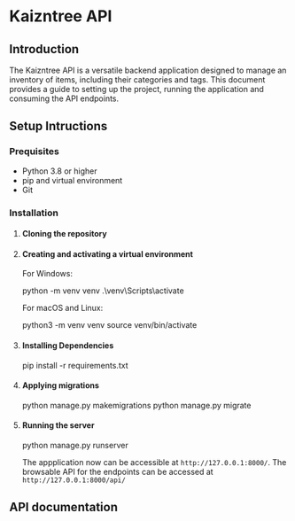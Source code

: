 # Kaizntree API 

## Introduction
The Kaizntree API is a versatile backend application designed to manage an inventory of items, including their categories and tags. This document provides a guide to setting up the project, running the application and consuming the API endpoints.

## Setup Intructions
### Prequisites
* Python 3.8 or higher
* pip and virtual environment
* Git

### Installation
1. #### Cloning the repository

2. #### Creating and activating a virtual environment

    For Windows:

    python -m venv venv
    .\venv\Scripts\activate

    For macOS and Linux:

    python3 -m venv venv
    source venv/bin/activate

3. #### Installing Dependencies

    pip install -r requirements.txt

4. #### Applying migrations

    python manage.py makemigrations
    python manage.py migrate

5. #### Running the server

    python manage.py runserver

    The appplication now can be accessible at `http://127.0.0.1:8000/`.
    The browsable API for the endpoints can be accessed at `http://127.0.0.1:8000/api/`

## API documentation


